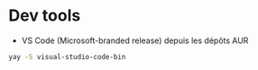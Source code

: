 # Dev tools

* VS Code (Microsoft-branded release) depuis les dépôts AUR
```bash
yay -S visual-studio-code-bin
```


